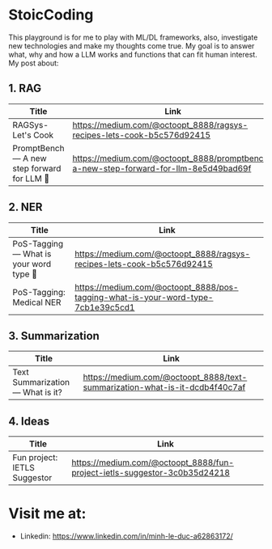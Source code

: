 # StoicCoding

This playground is for me to play with ML/DL frameworks, also, investigate new technologies and make my thoughts come true. My goal is to answer what, why and how a LLM works and functions that can fit human interest. My post about: 

## 1. RAG
|Title|Link|
|---|---|
|RAGSys-Let's Cook|https://medium.com/@octoopt_8888/ragsys-recipes-lets-cook-b5c576d92415|
|PromptBench — A new step forward for LLM 🥳| https://medium.com/@octoopt_8888/promptbench-a-new-step-forward-for-llm-8e5d49bad69f|

## 2. NER
|Title|Link|
|---|---|
|PoS-Tagging — What is your word type 🧐|https://medium.com/@octoopt_8888/ragsys-recipes-lets-cook-b5c576d92415|
|PoS-Tagging: Medical NER|https://medium.com/@octoopt_8888/pos-tagging-what-is-your-word-type-7cb1e39c5cd1|

## 3. Summarization
|Title|Link|
|---|---|
|Text Summarization — What is it?| https://medium.com/@octoopt_8888/text-summarization-what-is-it-dcdb4f40c7af|

## 4. Ideas
|Title|Link|
|---|---|
|Fun project: IETLS Suggestor| https://medium.com/@octoopt_8888/fun-project-ietls-suggestor-3c0b35d24218|

# Visit me at: 

+ Linkedin: https://www.linkedin.com/in/minh-le-duc-a62863172/

